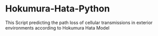 # Hokumura-Hata-Python
This Script predicting the path loss of cellular transmissions in exterior environments according to Hokumura Hata Model
